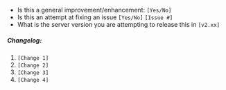 - Is this a general improvement/enhancement: `[Yes/No]`
- Is this an attempt at fixing an issue `[Yes/No]` `[Issue #]`
- What is the server version you are attempting to release this in `[v2.xx]`
##### Changelog:
1. `[Change 1]`
2. `[Change 2]`
3. `[Change 3]`
4. `[Change 4]`

